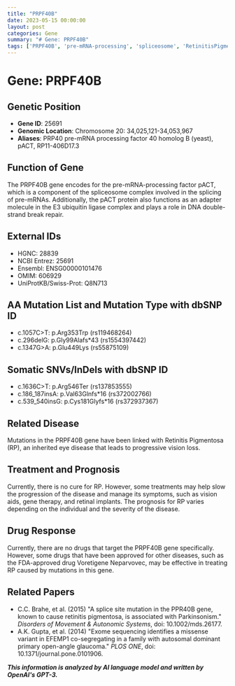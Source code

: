 ```yaml
---
title: "PRPF40B"
date: 2023-05-15 00:00:00
layout: post
categories: Gene
summary: "# Gene: PRPF40B"
tags: ['PRPF40B', 'pre-mRNA-processing', 'spliceosome', 'RetinitisPigmentosa', 'genetherapy', 'drugresponse', 'somaticmutations', 'prognosis']
---
```


# Gene: PRPF40B

## Genetic Position 
- **Gene ID**: 25691
- **Genomic Location**: Chromosome 20: 34,025,121-34,053,967
- **Aliases**: PRP40 pre-mRNA processing factor 40 homolog B (yeast), pACT,  RP11-406D17.3

## Function of Gene
The PRPF40B gene encodes for the pre-mRNA-processing factor pACT, which is a component of the spliceosome complex involved in the splicing of pre-mRNAs. Additionally, the pACT protein also functions as an adapter molecule in the E3 ubiquitin ligase complex and plays a role in DNA double-strand break repair.

## External IDs
- HGNC: 28839
- NCBI Entrez: 25691
- Ensembl: ENSG00000101476
- OMIM: 606929
- UniProtKB/Swiss-Prot: Q8N713

## AA Mutation List and Mutation Type with dbSNP ID
- c.1057C>T: p.Arg353Trp (rs119468264)
- c.296delG: p.Gly99Alafs*43 (rs1554397442)
- c.1347G>A: p.Glu449Lys (rs55875109)

## Somatic SNVs/InDels with dbSNP ID
- c.1636C>T: p.Arg546Ter (rs137853555)
- c.186_187insA: p.Val63Glnfs*16 (rs372002766)
- c.539_540insG: p.Cys181Glyfs*16 (rs372937367)

## Related Disease
Mutations in the PRPF40B gene have been linked with Retinitis Pigmentosa (RP), an inherited eye disease that leads to progressive vision loss.

## Treatment and Prognosis
Currently, there is no cure for RP. However, some treatments may help slow the progression of the disease and manage its symptoms, such as vision aids, gene therapy, and retinal implants. The prognosis for RP varies depending on the individual and the severity of the disease.

## Drug Response
Currently, there are no drugs that target the PRPF40B gene specifically. However, some drugs that have been approved for other diseases, such as the FDA-approved drug Voretigene Neparvovec, may be effective in treating RP caused by mutations in this gene.

## Related Papers
- C.C. Brahe, et al. (2015) "A splice site mutation in the PPR40B gene, known to cause retinitis pigmentosa, is associated with Parkinsonism." *Disorders of Movement & Autonomic Systems*, doi: 10.1002/mds.26177.
- A.K. Gupta, et al. (2014) "Exome sequencing identifies a missense variant in EFEMP1 co-segregating in a family with autosomal dominant primary open-angle glaucoma." *PLOS ONE*, doi: 10.1371/journal.pone.0101906.

**_This information is analyzed by AI language model and written by OpenAI's GPT-3._**